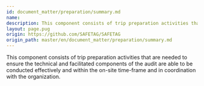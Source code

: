 ```yaml
---
id: document_matter/preparation/summary.md
name: 
description: This component consists of trip preparation activities that are needed to ensure the technical and facilitated components of the audit are able to be conducted effectively and within the on-site time-frame and in coordination with the...
layout: page.pug
origin: https://github.com/SAFETAG/SAFETAG
origin_path: master/en/document_matter/preparation/summary.md
---
```

This component consists of trip preparation activities that are needed to ensure the technical and facilitated components of the audit are able to be conducted effectively and within the on-site time-frame and in coordination with the organization.


